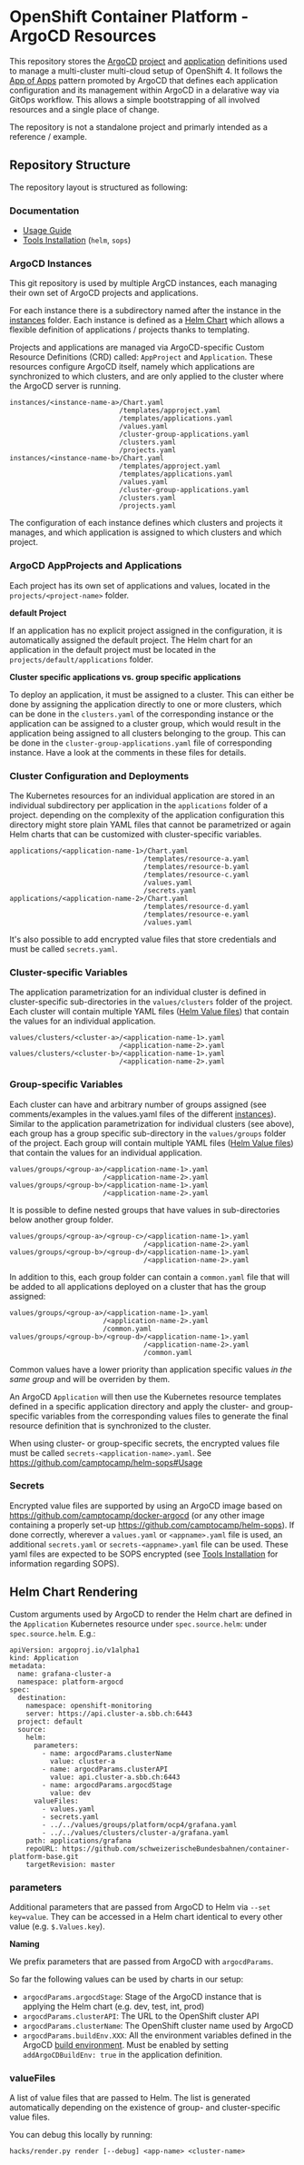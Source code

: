 # OpenShift Container Platform - ArgoCD Resources

This repository stores the [ArgoCD](https://argoproj.github.io/argo-cd/) [project](https://argoproj.github.io/argo-cd/operator-manual/declarative-setup/#projects) and [application](https://argoproj.github.io/argo-cd/operator-manual/declarative-setup/#applications) definitions used to manage a multi-cluster multi-cloud setup of OpenShift 4. It follows the [App of Apps](https://argoproj.github.io/argo-cd/operator-manual/declarative-setup/#app-of-apps) pattern promoted by ArgoCD that defines each application configuration and its management within ArgoCD in a delarative way via GitOps workflow. This allows a simple bootstrapping of all involved resources and a single place of change.

The repository is not a standalone project and primarly intended as a reference / example.

## Repository Structure

The repository layout is structured as following:

### Documentation

* [Usage Guide](docs/usage.md)
* [Tools Installation](docs/tools.md) (`helm`, `sops`)


### ArgoCD Instances

This git repository is used by multiple ArgCD instances, each managing their own set of ArgoCD projects and applications.

For each instance there is a subdirectory named after the instance in the [instances](instances) folder. Each instance is defined as a [Helm Chart](https://helm.sh/docs/topics/charts/) which allows a flexible definition of applications / projects thanks to templating.

Projects and applications are managed via ArgoCD-specific Custom Resource Definitions (CRD) called: `AppProject` and `Application`. These resources configure ArgoCD itself, namely which applications are synchronized to which clusters, and are only applied to the cluster where the ArgoCD server is running.

```
instances/<instance-name-a>/Chart.yaml
                           /templates/approject.yaml
                           /templates/applications.yaml
                           /values.yaml
                           /cluster-group-applications.yaml
                           /clusters.yaml
                           /projects.yaml
instances/<instance-name-b>/Chart.yaml
                           /templates/approject.yaml
                           /templates/applications.yaml
                           /values.yaml
                           /cluster-group-applications.yaml
                           /clusters.yaml
                           /projects.yaml
```

The configuration of each instance defines which clusters and projects it manages, and which application is assigned to which clusters and which project.

### ArgoCD AppProjects and Applications

Each project has its own set of applications and values, located in the `projects/<project-name>` folder.

**default Project**

If an application has no explicit project assigned in the configuration, it is automatically assigned the default project. The Helm chart for an application in the default project must be located in the `projects/default/applications` folder.

**Cluster specific applications vs. group specific applications**

To deploy an application, it must be assigned to a cluster. This can either be done by assigning the application directly to one or more clusters, which can be done in the `clusters.yaml` of the corresponding instance or the application can be assigned to a cluster group, which would result in the application being assigned to all clusters belonging to the group. This can be done in the `cluster-group-applications.yaml` file of corresponding instance. Have a look at the comments in these files for details.


### Cluster Configuration and Deployments

The Kubernetes resources for an individual application are stored in an individual subdirectory per application in the `applications` folder of a project.  depending on the complexity of the application configuration this directory might store plain YAML files that cannot be parametrized or again Helm charts that can be customized with cluster-specific variables.

```
applications/<application-name-1>/Chart.yaml
                                 /templates/resource-a.yaml
                                 /templates/resource-b.yaml
                                 /templates/resource-c.yaml
                                 /values.yaml
                                 /secrets.yaml
applications/<application-name-2>/Chart.yaml
                                 /templates/resource-d.yaml
                                 /templates/resource-e.yaml
                                 /values.yaml
```
It's also possible to add encrypted value files that store credentials and must be called `secrets.yaml`.


### Cluster-specific Variables

The application parametrization for an individual cluster is defined in cluster-specific sub-directories in the `values/clusters` folder of the project. Each cluster will contain multiple YAML files ([Helm Value files](https://helm.sh/docs/chart_template_guide/values_files/)) that contain the values for an individual application.

```
values/clusters/<cluster-a>/<application-name-1>.yaml
                           /<application-name-2>.yaml
values/clusters/<cluster-b>/<application-name-1>.yaml
                           /<application-name-2>.yaml
```

### Group-specific Variables

Each cluster can have and arbitrary number of groups assigned (see comments/examples in the values.yaml files of the different [instances](instances)). Similar to the application parametrization for individual clusters (see above), each group has a group specific sub-directory in the `values/groups` folder of the project. Each group will contain multiple YAML files ([Helm Value files](https://helm.sh/docs/chart_template_guide/values_files/)) that contain the values for an individual application.

```
values/groups/<group-a>/<application-name-1>.yaml
                       /<application-name-2>.yaml
values/groups/<group-b>/<application-name-1>.yaml
                       /<application-name-2>.yaml
```

It is possible to define nested groups that have values in sub-directories below another group folder.

```
values/groups/<group-a>/<group-c>/<application-name-1>.yaml
                                 /<application-name-2>.yaml
values/groups/<group-b>/<group-d>/<application-name-1>.yaml
                                 /<application-name-2>.yaml
```

In addition to this, each group folder can contain a `common.yaml` file that will be added to all applications deployed on a cluster that has the group assigned:

```
values/groups/<group-a>/<application-name-1>.yaml
                       /<application-name-2>.yaml
                       /common.yaml
values/groups/<group-b>/<group-d>/<application-name-1>.yaml
                                 /<application-name-2>.yaml
                                 /common.yaml
```

Common values have a lower priority than application specific values _in the same group_ and will be overriden by them.

An ArgoCD `Application` will then use the Kubernetes resource templates defined in a specific application directory and apply the cluster- and group-specific variables from the corresponding values files to generate the final resource definition that is synchronized to the cluster.

When using cluster- or group-specific secrets, the encrypted values file must be called `secrets-<application-name>.yaml`.
See https://github.com/camptocamp/helm-sops#Usage

### Secrets

Encrypted value files are supported by using an ArgoCD image based on https://github.com/camptocamp/docker-argocd (or any other image containing a properly set-up https://github.com/camptocamp/helm-sops). If done correctly, wherever a `values.yaml` or `<appname>.yaml` file is used, an additional `secrets.yaml` or `secrets-<appname>.yaml` file can be used. These yaml files are expected to be SOPS encrypted (see [Tools Installation](docs/tools.md) for information regarding SOPS).

## Helm Chart Rendering

Custom arguments used by ArgoCD to render the Helm chart are defined in the `Application` Kubernetes resource under `spec.source.helm`: under `spec.source.helm`. E.g.:

```
apiVersion: argoproj.io/v1alpha1
kind: Application
metadata:
  name: grafana-cluster-a
  namespace: platform-argocd
spec:
  destination:
    namespace: openshift-monitoring
    server: https://api.cluster-a.sbb.ch:6443
  project: default
  source:
    helm:
      parameters:
        - name: argocdParams.clusterName
          value: cluster-a
        - name: argocdParams.clusterAPI
          value: api.cluster-a.sbb.ch:6443
        - name: argocdParams.argocdStage
          value: dev
      valueFiles:
        - values.yaml
        - secrets.yaml
        - ../../values/groups/platform/ocp4/grafana.yaml
        - ../../values/clusters/cluster-a/grafana.yaml
    path: applications/grafana
    repoURL: https://github.com/schweizerischeBundesbahnen/container-platform-base.git
    targetRevision: master
```


### parameters

Additional parameters that are passed from ArgoCD to Helm via `--set key=value`. They can be accessed in a Helm chart identical to every other value (e.g. `$.Values.key`).

**Naming**

We prefix parameters that are passed from ArgoCD with `argocdParams`.

So far the following values can be used by charts in our setup:
* `argocdParams.argocdStage`: Stage of the ArgoCD instance that is applying the Helm chart (e.g. dev, test, int, prod)
* `argocdParams.clusterAPI`: The URL to the OpenShift cluster API
* `argocdParams.clusterName`: The OpenShift cluster name used by ArgoCD
* `argocdParams.buildEnv.XXX`: All the environment variables defined in the ArgoCD [build environment](https://argoproj.github.io/argo-cd/user-guide/build-environment/). Must be enabled by setting `addArgoCDBuildEnv: true` in the application definition.


### valueFiles

A list of value files that are passed to Helm. The list is generated automatically depending on the existence of group- and cluster-specific value files.

You can debug this locally by running:
```
hacks/render.py render [--debug] <app-name> <cluster-name>
```
